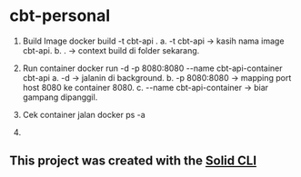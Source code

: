 # cbt-personal

1. Build Image
docker build -t cbt-api .
a. -t cbt-api → kasih nama image cbt-api.
b. . → context build di folder sekarang.

2. Run container
docker run -d -p 8080:8080 --name cbt-api-container cbt-api
a. -d → jalanin di background.
b. -p 8080:8080 → mapping port host 8080 ke container 8080.
c. --name cbt-api-container → biar gampang dipanggil.

3. Cek container jalan
docker ps -a

4. 

## This project was created with the [Solid CLI](https://github.com/solidjs-community/solid-cli)
